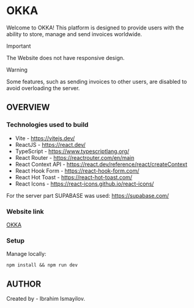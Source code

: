 # OKKA

Welcome to OKKA! This platform is designed to provide users with the ability to store, manage and send invoices worldwide.

> [!IMPORTANT]
> The Website does not have responsive design.

> [!WARNING]
> Some features, such as sending invoices to other users, are disabled to avoid overloading the server.

## OVERVIEW

### Technologies used to build

- Vite - https://vitejs.dev/
- ReactJS - https://react.dev/
- TypeScript - https://www.typescriptlang.org/
- React Router - https://reactrouter.com/en/main
- React Context API - https://react.dev/reference/react/createContext
- React Hook Form - https://react-hook-form.com/
- React Hot Toast - https://react-hot-toast.com/
- React Icons - https://react-icons.github.io/react-icons/

For the server part SUPABASE was used: https://supabase.com/

### Website link

[OKKA](https://okka.app/)

### Setup

Manage locally:

```
npm install && npm run dev
```

## AUTHOR

Created by - Ibrahim Ismayilov.
